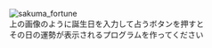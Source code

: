 ![sakuma_fortune](https://user-images.githubusercontent.com/74003343/107875369-ce7f5080-6f02-11eb-84c1-a1cd080113cb.png)  
上の画像のように誕生日を入力して占うボタンを押すと  
その日の運勢が表示されるプログラムを作ってください  
